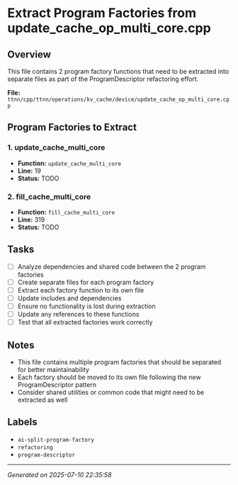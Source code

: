 # Extract Program Factories from update_cache_op_multi_core.cpp

## Overview
This file contains 2 program factory functions that need to be extracted into separate files as part of the ProgramDescriptor refactoring effort.

**File:** `ttnn/cpp/ttnn/operations/kv_cache/device/update_cache_op_multi_core.cpp`

## Program Factories to Extract

### 1. update_cache_multi_core
- **Function:** `update_cache_multi_core`
- **Line:** 19
- **Status:** TODO

### 2. fill_cache_multi_core
- **Function:** `fill_cache_multi_core`
- **Line:** 319
- **Status:** TODO

## Tasks

- [ ] Analyze dependencies and shared code between the 2 program factories
- [ ] Create separate files for each program factory
- [ ] Extract each factory function to its own file
- [ ] Update includes and dependencies
- [ ] Ensure no functionality is lost during extraction
- [ ] Update any references to these functions
- [ ] Test that all extracted factories work correctly

## Notes
- This file contains multiple program factories that should be separated for better maintainability
- Each factory should be moved to its own file following the new ProgramDescriptor pattern
- Consider shared utilities or common code that might need to be extracted as well

## Labels
- `ai-split-program-factory`
- `refactoring`
- `program-descriptor`

---
*Generated on 2025-07-10 22:35:58*
